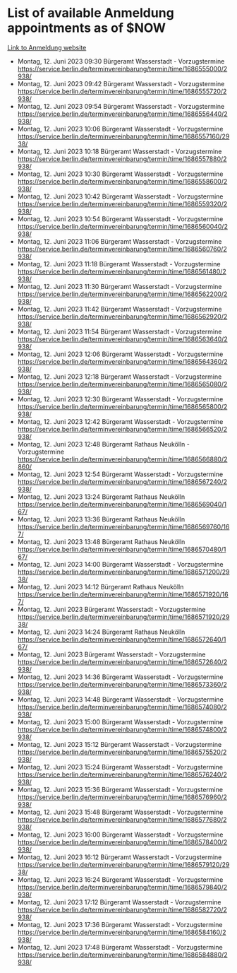 # List of available Anmeldung appointments as of $NOW
[Link to Anmeldung website](https://service.berlin.de/terminvereinbarung/termin/tag.php?termin=1&anliegen[]=120686&dienstleisterlist=122210,122217,327316,122219,327312,122227,327314,122231,327346,122243,327348,122254,122252,329742,122260,329745,122262,329748,122271,327278,122273,327274,122277,327276,330436,122280,327294,122282,327290,122284,327292,122291,327270,122285,327266,122286,327264,122296,327268,150230,329760,122297,327286,122294,327284,122312,329763,122314,329775,122304,327330,122311,327334,122309,327332,317869,122281,327352,122279,329772,122283,122276,327324,122274,327326,122267,329766,122246,327318,122251,327320,122257,327322,122208,327298,122226,327300&herkunft=http%3A%2F%2Fservice.berlin.de%2Fdienstleistung%2F120686%2F)
- Montag, 12. Juni 2023 09:30 Bürgeramt Wasserstadt - Vorzugstermine https://service.berlin.de/terminvereinbarung/termin/time/1686555000/2938/
- Montag, 12. Juni 2023 09:42 Bürgeramt Wasserstadt - Vorzugstermine https://service.berlin.de/terminvereinbarung/termin/time/1686555720/2938/
- Montag, 12. Juni 2023 09:54 Bürgeramt Wasserstadt - Vorzugstermine https://service.berlin.de/terminvereinbarung/termin/time/1686556440/2938/
- Montag, 12. Juni 2023 10:06 Bürgeramt Wasserstadt - Vorzugstermine https://service.berlin.de/terminvereinbarung/termin/time/1686557160/2938/
- Montag, 12. Juni 2023 10:18 Bürgeramt Wasserstadt - Vorzugstermine https://service.berlin.de/terminvereinbarung/termin/time/1686557880/2938/
- Montag, 12. Juni 2023 10:30 Bürgeramt Wasserstadt - Vorzugstermine https://service.berlin.de/terminvereinbarung/termin/time/1686558600/2938/
- Montag, 12. Juni 2023 10:42 Bürgeramt Wasserstadt - Vorzugstermine https://service.berlin.de/terminvereinbarung/termin/time/1686559320/2938/
- Montag, 12. Juni 2023 10:54 Bürgeramt Wasserstadt - Vorzugstermine https://service.berlin.de/terminvereinbarung/termin/time/1686560040/2938/
- Montag, 12. Juni 2023 11:06 Bürgeramt Wasserstadt - Vorzugstermine https://service.berlin.de/terminvereinbarung/termin/time/1686560760/2938/
- Montag, 12. Juni 2023 11:18 Bürgeramt Wasserstadt - Vorzugstermine https://service.berlin.de/terminvereinbarung/termin/time/1686561480/2938/
- Montag, 12. Juni 2023 11:30 Bürgeramt Wasserstadt - Vorzugstermine https://service.berlin.de/terminvereinbarung/termin/time/1686562200/2938/
- Montag, 12. Juni 2023 11:42 Bürgeramt Wasserstadt - Vorzugstermine https://service.berlin.de/terminvereinbarung/termin/time/1686562920/2938/
- Montag, 12. Juni 2023 11:54 Bürgeramt Wasserstadt - Vorzugstermine https://service.berlin.de/terminvereinbarung/termin/time/1686563640/2938/
- Montag, 12. Juni 2023 12:06 Bürgeramt Wasserstadt - Vorzugstermine https://service.berlin.de/terminvereinbarung/termin/time/1686564360/2938/
- Montag, 12. Juni 2023 12:18 Bürgeramt Wasserstadt - Vorzugstermine https://service.berlin.de/terminvereinbarung/termin/time/1686565080/2938/
- Montag, 12. Juni 2023 12:30 Bürgeramt Wasserstadt - Vorzugstermine https://service.berlin.de/terminvereinbarung/termin/time/1686565800/2938/
- Montag, 12. Juni 2023 12:42 Bürgeramt Wasserstadt - Vorzugstermine https://service.berlin.de/terminvereinbarung/termin/time/1686566520/2938/
- Montag, 12. Juni 2023 12:48 Bürgeramt Rathaus Neukölln - Vorzugstermine https://service.berlin.de/terminvereinbarung/termin/time/1686566880/2860/
- Montag, 12. Juni 2023 12:54 Bürgeramt Wasserstadt - Vorzugstermine https://service.berlin.de/terminvereinbarung/termin/time/1686567240/2938/
- Montag, 12. Juni 2023 13:24 Bürgeramt Rathaus Neukölln https://service.berlin.de/terminvereinbarung/termin/time/1686569040/167/
- Montag, 12. Juni 2023 13:36 Bürgeramt Rathaus Neukölln https://service.berlin.de/terminvereinbarung/termin/time/1686569760/167/
- Montag, 12. Juni 2023 13:48 Bürgeramt Rathaus Neukölln https://service.berlin.de/terminvereinbarung/termin/time/1686570480/167/
- Montag, 12. Juni 2023 14:00 Bürgeramt Wasserstadt - Vorzugstermine https://service.berlin.de/terminvereinbarung/termin/time/1686571200/2938/
- Montag, 12. Juni 2023 14:12 Bürgeramt Rathaus Neukölln https://service.berlin.de/terminvereinbarung/termin/time/1686571920/167/
- Montag, 12. Juni 2023  Bürgeramt Wasserstadt - Vorzugstermine https://service.berlin.de/terminvereinbarung/termin/time/1686571920/2938/
- Montag, 12. Juni 2023 14:24 Bürgeramt Rathaus Neukölln https://service.berlin.de/terminvereinbarung/termin/time/1686572640/167/
- Montag, 12. Juni 2023  Bürgeramt Wasserstadt - Vorzugstermine https://service.berlin.de/terminvereinbarung/termin/time/1686572640/2938/
- Montag, 12. Juni 2023 14:36 Bürgeramt Wasserstadt - Vorzugstermine https://service.berlin.de/terminvereinbarung/termin/time/1686573360/2938/
- Montag, 12. Juni 2023 14:48 Bürgeramt Wasserstadt - Vorzugstermine https://service.berlin.de/terminvereinbarung/termin/time/1686574080/2938/
- Montag, 12. Juni 2023 15:00 Bürgeramt Wasserstadt - Vorzugstermine https://service.berlin.de/terminvereinbarung/termin/time/1686574800/2938/
- Montag, 12. Juni 2023 15:12 Bürgeramt Wasserstadt - Vorzugstermine https://service.berlin.de/terminvereinbarung/termin/time/1686575520/2938/
- Montag, 12. Juni 2023 15:24 Bürgeramt Wasserstadt - Vorzugstermine https://service.berlin.de/terminvereinbarung/termin/time/1686576240/2938/
- Montag, 12. Juni 2023 15:36 Bürgeramt Wasserstadt - Vorzugstermine https://service.berlin.de/terminvereinbarung/termin/time/1686576960/2938/
- Montag, 12. Juni 2023 15:48 Bürgeramt Wasserstadt - Vorzugstermine https://service.berlin.de/terminvereinbarung/termin/time/1686577680/2938/
- Montag, 12. Juni 2023 16:00 Bürgeramt Wasserstadt - Vorzugstermine https://service.berlin.de/terminvereinbarung/termin/time/1686578400/2938/
- Montag, 12. Juni 2023 16:12 Bürgeramt Wasserstadt - Vorzugstermine https://service.berlin.de/terminvereinbarung/termin/time/1686579120/2938/
- Montag, 12. Juni 2023 16:24 Bürgeramt Wasserstadt - Vorzugstermine https://service.berlin.de/terminvereinbarung/termin/time/1686579840/2938/
- Montag, 12. Juni 2023 17:12 Bürgeramt Wasserstadt - Vorzugstermine https://service.berlin.de/terminvereinbarung/termin/time/1686582720/2938/
- Montag, 12. Juni 2023 17:36 Bürgeramt Wasserstadt - Vorzugstermine https://service.berlin.de/terminvereinbarung/termin/time/1686584160/2938/
- Montag, 12. Juni 2023 17:48 Bürgeramt Wasserstadt - Vorzugstermine https://service.berlin.de/terminvereinbarung/termin/time/1686584880/2938/
